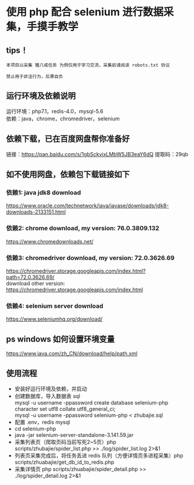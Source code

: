 # 使用 php 配合 selenium 进行数据采集，手摸手教学

## tips！
`本项目以采集 猪八戒任务 为例仅用于学习交流，采集前请阅读 robots.txt 协议`

`禁止用于非法行为，后果自负`

## 运行环境及依赖说明

运行环境：php7.1，redis-4.0，mysql-5.6  
依赖：java，chrome，chromedriver，selenium

## 依赖下载，已在百度网盘帮你准备好
链接：https://pan.baidu.com/s/1gbSckvixLMbW5JB3eaY6dQ
提取码：29qb

## 如不使用网盘，依赖包下载链接如下 

### 依赖1: java jdk8 download
https://www.oracle.com/technetwork/java/javase/downloads/jdk8-downloads-2133151.html

### 依赖2: chrome download, my version: 76.0.3809.132
https://www.chromedownloads.net/

### 依赖3: chromedriver download, my version: 72.0.3626.69
https://chromedriver.storage.googleapis.com/index.html?path=72.0.3626.69/  
download other version:  
https://chromedriver.storage.googleapis.com/index.html  

### 依赖4: selenium server download
https://www.seleniumhq.org/download/

## ps windows 如何设置环境变量
https://www.java.com/zh_CN/download/help/path.xml

## 使用流程
- 安装好运行环境及依赖，并启动  
- 创建数据库，导入数据表 sql  
mysql -u username -ppassword create database selenium-php character set utf8 collate utf8_general_ci;  
mysql -u username -ppassword selenium-php < zhubajie.sql  
- 配置 .env，redis mysql  
- cd selenium-php  
- java -jar selenium-server-standalone-3.141.59.jar  
- 采集列表页（爬取页码当前写死2~5页）php scripts/zhubajie/spider_list.php >> ./log/spider_list.log 2>&1  
- 列表页采集完成后，将任务丢进 redis 队列（方便详情页多进程采集）php scripts/zhuabajie/get_db_id_to_redis.php  
- 采集详情页 php scripts/zhuabajie/spider_detail.php >> ./log/spider_detail.log 2>&1  

